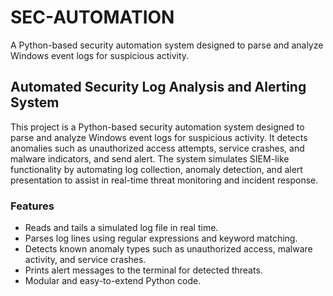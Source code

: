 # SEC-AUTOMATION
 A Python-based security automation system designed to parse and analyze Windows event logs for suspicious activity.

 
## Automated Security Log Analysis and Alerting System
This project is a Python-based security automation system designed to parse and analyze Windows event logs for suspicious activity. It detects anomalies such as unauthorized access attempts, service crashes, and malware indicators, and send alert. The system simulates SIEM-like functionality by automating log collection, anomaly detection, and alert presentation to assist in real-time threat monitoring and incident response.

### Features
- Reads and tails a simulated log file in real time.
- Parses log lines using regular expressions and keyword matching.
- Detects known anomaly types such as unauthorized access, malware activity, and service crashes.
- Prints alert messages to the terminal for detected threats.
- Modular and easy-to-extend Python code.

